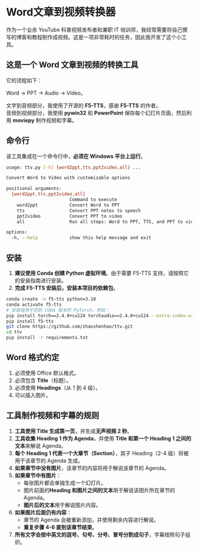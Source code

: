# Word文章到视频转换器

作为一个业余 YouTube 科普视频发布者和兼职 IT 培训师，我经常需要将自己撰写的博客和教程制作成视频。这是一项非常耗时的任务，因此我开发了这个小工具。

## 这是一个 Word 文章到视频的转换工具

它的流程如下：

Word -> PPT -> Audio -> Video。

文字到音频部分，我使用了开源的 **F5-TTS**，感谢 **F5-TTS** 的作者。  
音频到视频部分，我使用 **pywin32** 和 **PowerPoint** 保存每个幻灯片页面，然后利用 **moviepy** 制作视频和字幕。

## 命令行

该工具集成在一个命令行中，**必须在 Windows 平台上运行**。

```bash
usage: ttv.py [-h] {word2ppt,tts,ppt2video,all} ...

Convert Word to Video with customizable options

positional arguments:
  {word2ppt,tts,ppt2video,all}
                        Command to execute
    word2ppt            Convert Word to PPT
    tts                 Convert PPT notes to speech
    ppt2video           Convert PPT to video
    all                 Run all steps: Word to PPT, TTS, and PPT to video

options:
  -h, --help            show this help message and exit
```

## 安装

1. **建议使用 Conda 创建 Python 虚拟环境**。由于需要 F5-TTS 支持，请按照它的安装指南进行安装。
2. **完成 F5-TTS 安装后，安装本项目的依赖包**。

```bash
conda create -n f5-tts python=3.10
conda activate f5-tts
# 安装适用于您的 CUDA 版本的 PyTorch，例如：
pip install torch==2.4.0+cu124 torchaudio==2.4.0+cu124 --extra-index-url https://download.pytorch.org/whl/cu124
pip install f5-tts
git clone https://github.com/zhaoshenhao/ttv.git
cd ttv
pip install -r requirements.txt
```

## Word 格式约定

1. 必须使用 Office 默认格式。
2. 必须包含 **Title**（标题）。
3. 必须使用 **Headings**（从 1 到 4 级）。
4. 可以插入图片。

## 工具制作视频和字幕的规则

1. **工具使用 Title 生成第一页**，并生成**无声视频 2 秒**。
2. **工具收集 Heading 1 作为 Agenda**，并使用 **Title 和第一个 Heading 1 之间的文本**来解说 Agenda。
3. **每个 Heading 1 代表一个大章节（Section）**，其子 Heading（2-4 级）将被用于该章节的 Agenda 生成。
4. **如果章节中没有图片**，该章节的内容将用于解说该章节的 Agenda。
5. **如果章节中有图片**：
   - 每张图片都会单独生成一个幻灯片。
   - 图片前面的**Heading 和图片之间的文本**用于解说该图片所在章节的 Agenda。
   - **图片后的文本**用于解说图片内容。
6. **如果图片后面仍有内容**：
   - 章节的 Agenda 会被重新添加，并使用剩余内容进行解说。
   - **重复步骤 4-6 直到该章节结束**。
7. **所有文字会按中英文的逗号、句号、分号、冒号分割成句子**，字幕按照句子组织。